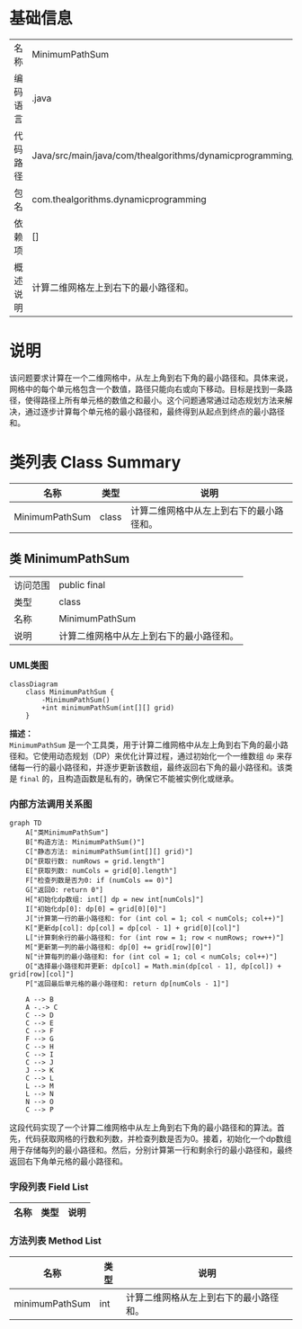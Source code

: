 # 基础信息

|      |      |
|------|------|
| 名称 | MinimumPathSum |
| 编码语言 | .java |
| 代码路径 | Java/src/main/java/com/thealgorithms/dynamicprogramming/MinimumPathSum.java |
| 包名 | com.thealgorithms.dynamicprogramming |
| 依赖项 | [] |
| 概述说明 | 计算二维网格左上到右下的最小路径和。 |

# 说明

该问题要求计算在一个二维网格中，从左上角到右下角的最小路径和。具体来说，网格中的每个单元格包含一个数值，路径只能向右或向下移动。目标是找到一条路径，使得路径上所有单元格的数值之和最小。这个问题通常通过动态规划方法来解决，通过逐步计算每个单元格的最小路径和，最终得到从起点到终点的最小路径和。

# 类列表 Class Summary

| 名称   | 类型  | 说明 |
|-------|------|-------------|
| MinimumPathSum | class | 计算二维网格中从左上到右下的最小路径和。 |



## 类 MinimumPathSum

|      |      |
|------|------|
| 访问范围 | public final |
| 类型 | class |
| 名称 | MinimumPathSum |
| 说明 | 计算二维网格中从左上到右下的最小路径和。 |


### UML类图

```mermaid
classDiagram
    class MinimumPathSum {
        -MinimumPathSum()
        +int minimumPathSum(int[][] grid)
    }
```

**描述：**  
`MinimumPathSum` 是一个工具类，用于计算二维网格中从左上角到右下角的最小路径和。它使用动态规划（DP）来优化计算过程，通过初始化一个一维数组 `dp` 来存储每一行的最小路径和，并逐步更新该数组，最终返回右下角的最小路径和。该类是 `final` 的，且构造函数是私有的，确保它不能被实例化或继承。


### 内部方法调用关系图

```mermaid
graph TD
    A["类MinimumPathSum"]
    B["构造方法: MinimumPathSum()"]
    C["静态方法: minimumPathSum(int[][] grid)"]
    D["获取行数: numRows = grid.length"]
    E["获取列数: numCols = grid[0].length"]
    F["检查列数是否为0: if (numCols == 0)"]
    G["返回0: return 0"]
    H["初始化dp数组: int[] dp = new int[numCols]"]
    I["初始化dp[0]: dp[0] = grid[0][0]"]
    J["计算第一行的最小路径和: for (int col = 1; col < numCols; col++)"]
    K["更新dp[col]: dp[col] = dp[col - 1] + grid[0][col]"]
    L["计算剩余行的最小路径和: for (int row = 1; row < numRows; row++)"]
    M["更新第一列的最小路径和: dp[0] += grid[row][0]"]
    N["计算每列的最小路径和: for (int col = 1; col < numCols; col++)"]
    O["选择最小路径和并更新: dp[col] = Math.min(dp[col - 1], dp[col]) + grid[row][col]"]
    P["返回最后单元格的最小路径和: return dp[numCols - 1]"]

    A --> B
    A -.-> C
    C --> D
    C --> E
    C --> F
    F --> G
    C --> H
    C --> I
    C --> J
    J --> K
    C --> L
    L --> M
    L --> N
    N --> O
    C --> P
```

这段代码实现了一个计算二维网格中从左上角到右下角的最小路径和的算法。首先，代码获取网格的行数和列数，并检查列数是否为0。接着，初始化一个dp数组用于存储每列的最小路径和。然后，分别计算第一行和剩余行的最小路径和，最终返回右下角单元格的最小路径和。

### 字段列表 Field List

| 名称  | 类型  | 说明 |
|-------|-------|------|

### 方法列表 Method List

| 名称  | 类型  | 说明 |
|-------|-------|------|
| minimumPathSum | int | 计算二维网格从左上到右下的最小路径和。 |




